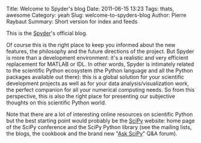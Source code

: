 Title: Welcome to Spyder's blog
Date: 2011-06-15 13:23
Tags: thats, awesome
Category: yeah
Slug: welcome-to-spyders-blog
Author: Pierre Raybaut
Summary: Short version for index and feeds

This is the [Spyder](http://spyder-ide.org)'s official blog.

Of course this is the right place to keep you informed about the new features, the philosophy and the future directions of the project. But Spyder is more than a development environment: it's a realistic and very efficient replacement for MATLAB or IDL. In other words, Spyder is intimately related to the scientific Python ecosystem (the Python language and all the Python packages available out there): this is a global solution for your scientific development projects as well as for your data analysis/visualization work, the perfect companion for all your numerical computing needs. So from this perspective, this is also the right place for presenting our subjective thoughts on this scientific Python world.

Note that there are a lot of interesting online resources on scientific Python but the best starting point would probably be the [SciPy](http://www.scipy.org) website: home page of the SciPy conference and the SciPy Python library (see the mailing lists, the blogs, the cookbook and the brand new "[Ask SciPy](http://ask.scipy.org)" Q&A forum).

